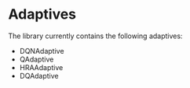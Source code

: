 # Adaptives


The library currently contains the following adaptives:

* DQNAdaptive
* QAdaptive
* HRAAdaptive
* DQAdaptive
